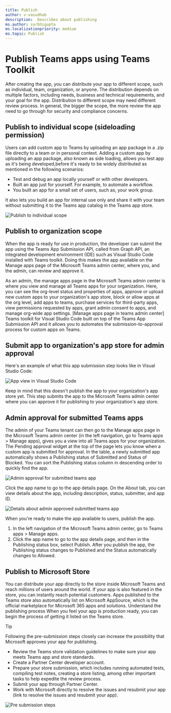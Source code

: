 ```yaml
---
title: Publish
author: v-vasudhab
description:  Describes about publishing
ms.author: surbhigupta
ms.localizationpriority: medium
ms.topic: Publish
---
```


# Publish Teams apps using Teams Toolkit

After creating the app, you can distribute your app to different scope, such as individual, team, organization, or anyone. The distribution depends on multiple factors, including needs, business and technical requirements, and your goal for the app. Distribution to different scope may need different review process. In general, the bigger the scope, the more review the app need to go through for security and compliance concerns.

## Publish to individual scope (sideloading permission)

Users can add custom app to Teams by uploading an app package in a .zip file directly to a team or in personal context. Adding a custom app by uploading an app package, also known as side loading, allows you test app as it's being developed,before it's ready to be widely distributed as mentioned in the following scenarios:

* Test and debug an app locally yourself or with other developers.
* Built an app just for yourself. For example, to automate a workflow.
* You built an app for a small set of users, such as, your work group.

It also lets you build an app for internal use only and share it with your team without submitting it to the Teams app catalog in the Teams app store.

 ![Publish to individual scope](~/assets/images/tools-and-sdks/upload-app.png)

## Publish to organization scope

When the app is ready for use in production, the developer can submit the app using the Teams App Submission API, called from Graph API, an integrated development environment (IDE) such as Visual Studio Code installed with Teams toolkit. Doing this makes the app available on the Manage apps page of the Microsoft Teams admin center, where you, and the admin, can review and approve it.

As an admin, the manage apps page in the Microsoft Teams admin center is where you view and manage all Teams apps for your organization. Here, you can see the org-level status and properties of apps, approve or upload new custom apps to your organization's app store, block or allow apps at the org level, add apps to teams, purchase services for third-party apps, view permissions requested by apps, grant admin consent to apps, and manage org-wide app settings.
[Manage apps page in teams admin center]
Teams toolkit for Visual Studio Code built on top of the Teams App Submission API and it allows you to automates the submission-to-approval process for custom apps on Teams.

## Submit app to organization's app store for admin approval

Here's an example of what this app submission step looks like in Visual Studio Code:

 ![App view in Visual Studio Code](~/assets/images/tools-and-sdks/app-view-in-visual-vscode.png)

Keep in mind that this doesn't publish the app to your organization's app store yet. This step submits the app to the Microsoft Teams admin center where you can approve it for publishing to your organization's app store.

## Admin approval for submitted Teams apps

The admin of your Teams tenant can then go to the Manage apps page in the Microsoft Teams admin center (in the left navigation, go to Teams apps > Manage apps), gives you a view into all Teams apps for your organization. The Pending approval widget at the top of the page lets you know when a custom app is submitted for approval.
In the table, a newly submitted app automatically shows a Publishing status of Submitted and Status of Blocked. You can sort the Publishing status column in descending order to quickly find the app.

 ![Admin approval for submitted teams app](~/assets/images/tools-and-sdks/admin-approval-for-teams-app.png)

Click the app name to go to the app details page. On the About tab, you can view details about the app, including description, status, submitter, and app ID.

 ![Details about admin approved submitted teams app](~/assets/images/tools-and-sdks/about-submitted-app.png)

When you're ready to make the app available to users, publish the app.

1. In the left navigation of the Microsoft Teams admin center, go to Teams apps > Manage apps.
2. Click the app name to go to the app details page, and then in the Publishing status box, select Publish.
After you publish the app, the Publishing status changes to Published and the Status automatically changes to Allowed.

## Publish to Microsoft Store

You can distribute your app directly to the store inside Microsoft Teams and reach millions of users around the world. If your app is also featured in the store, you can instantly reach potential customers.
Apps published to the Teams store also automatically list on Microsoft AppSource, which is the official marketplace for Microsoft 365 apps and solutions.
Understand the publishing process
When you feel your app is production ready, you can begin the process of getting it listed on the Teams store.

>[!Tip]
> Following the pre-submission steps closely can increase the possibility that Microsoft approves your app for publishing.

* Review the Teams store validation guidelines to make sure your app meets Teams app and store standards.
* Create a Partner Center developer account.
* Prepare your store submission, which includes running automated tests, compiling test notes, creating a store listing, among other important tasks to help expedite the review process.
* Submit your app through Partner Center.
* Work with Microsoft directly to resolve the issues and resubmit your app (link to resolve the issues and resubmit your app).

 ![Pre submission steps](~/assets/images/tools-and-sdks/pre-submission-steps.png)